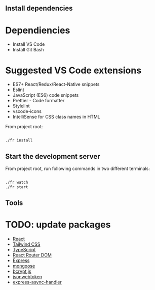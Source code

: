 ## Install dependencies

# Dependiencies

-   Install VS Code
-   Install Git Bash

# Suggested VS Code extensions

-   ES7+ React/Redux/React-Native snippets
-   Eslint
-   JavaScript (ES6) code snippets
-   Prettier - Code formatter
-   Stylelint
-   vscode-icons
-   IntelliSense for CSS class names in HTML

From project root:

```bash

./fr install

```

## Start the development server

From project root, run following commands in two different terminals:

```bash

./fr watch
./fr start

```

## Tools

# TODO: update packages

-   [React](https://reactjs.org/)
-   [Tailwind CSS](https://tailwindcss.com/)
-   [TypeScript](https://www.typescriptlang.org/)
-   [React Router DOM](https://reactrouter.com/)
-   [Express](https://expressjs.com/)
-   [mongoose](https://mongoosejs.com/)
-   [bcrypt.js](https://www.npmjs.com/package/bcryptjs)
-   [jsonwebtoken](https://www.npmjs.com/package/jsonwebtoken)
-   [express-async-handler](https://www.npmjs.com/package/express-async-handler)
